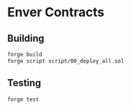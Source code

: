 # Enver Contracts

## Building
```sh
forge build
forge script script/00_deploy_all.sol
```

## Testing
```sh
forge test
```
